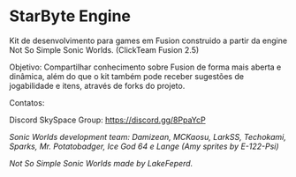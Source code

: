# StarByte Engine
Kit de desenvolvimento para games em Fusion construido a partir da engine Not So Simple Sonic Worlds. (ClickTeam Fusion 2.5)

Objetivo: Compartilhar conhecimento sobre Fusion de forma mais aberta e dinâmica, além do que o kit também pode receber sugestões de jogabilidade e itens, através de forks do projeto.

Contatos:

Discord SkySpace Group: https://discord.gg/8PpaYcP

*Sonic Worlds development team: Damizean, MCKaosu, LarkSS, Techokami, Sparks, Mr. Potatobadger, Ice God 64 e Lange*
*(Amy sprites by E-122-Psi)*

*Not So Simple Sonic Worlds made by LakeFeperd.*
